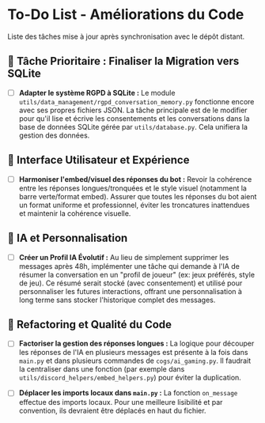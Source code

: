 # To-Do List - Améliorations du Code

Liste des tâches mise à jour après synchronisation avec le dépôt distant.

## 🚀 Tâche Prioritaire : Finaliser la Migration vers SQLite

- [ ] **Adapter le système RGPD à SQLite :** Le module `utils/data_management/rgpd_conversation_memory.py` fonctionne encore avec ses propres fichiers JSON. La tâche principale est de le modifier pour qu'il lise et écrive les consentements et les conversations dans la base de données SQLite gérée par `utils/database.py`. Cela unifiera la gestion des données.

## 🎨 Interface Utilisateur et Expérience

- [ ] **Harmoniser l'embed/visuel des réponses du bot :** Revoir la cohérence entre les réponses longues/tronquées et le style visuel (notamment la barre verte/format embed). Assurer que toutes les réponses du bot aient un format uniforme et professionnel, éviter les troncatures inattendues et maintenir la cohérence visuelle.

## 🧠 IA et Personnalisation

- [ ] **Créer un Profil IA Évolutif :** Au lieu de simplement supprimer les messages après 48h, implémenter une tâche qui demande à l'IA de résumer la conversation en un "profil de joueur" (ex: jeux préférés, style de jeu). Ce résumé serait stocké (avec consentement) et utilisé pour personnaliser les futures interactions, offrant une personnalisation à long terme sans stocker l'historique complet des messages.

## 🧹 Refactoring et Qualité du Code

- [ ] **Factoriser la gestion des réponses longues :** La logique pour découper les réponses de l'IA en plusieurs messages est présente à la fois dans `main.py` et dans plusieurs commandes de `cogs/ai_gaming.py`. Il faudrait la centraliser dans une fonction (par exemple dans `utils/discord_helpers/embed_helpers.py`) pour éviter la duplication.

- [ ] **Déplacer les imports locaux dans `main.py` :** La fonction `on_message` effectue des imports locaux. Pour une meilleure lisibilité et par convention, ils devraient être déplacés en haut du fichier.
